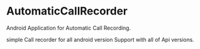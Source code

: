 # AutomaticCallRecorder
Android Application for Automatic Call Recording.


simple Call recorder for all android version Support with all of Api versions.

